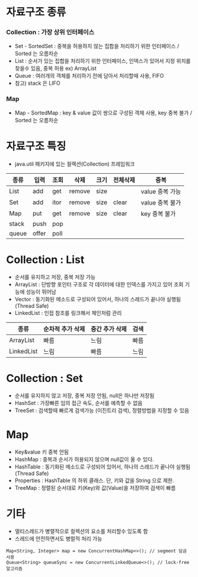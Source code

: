 # 자료구조 종류
### Collection : 가장 상위 인터페이스
- Set - SortedSet : 중복을 허용하지 않는 집합을 처리하기 위한 인터페이스 / Sorted 는 오름차순
- List : 순서가 있는 집합을 처리하기 위한 인터페이스, 인덱스가 있어서 지정 위치를 찾을수 있음, 중복 허용 ex) ArrayList
- Queue : 여러개의 객체를 처리하기 전에 담아서 처리할때 사용, FIFO
- 참고) stack 은 LIFO
### Map
- Map - SortedMap : key & value 값이 쌍으로 구성된 객체 사용, key 중복 불가 / Sorted 는 오름차순


# 자료구조 특징
- java.util 패키지에 있는 컬렉션(Collection) 프레임워크

|종류|입력|조회|삭제|크기|전체삭제|중복|
|------|---|---|---|---|---|---|
|List|add|get|remove|size||value 중복 가능|
|Set|add|itor|remove|size|clear|value 중복 불가|
|Map|put|get|remove|size|clear|key 중복 불가|
|stack|push|pop| | | | |
|queue|offer|poll| | | | |

# Collection : List
- 순서를 유지하고 저장, 중복 저장 가능
- ArrayList : 단방향 포인터 구조로 각 데이터에 대한 인덱스를 가지고 있어 조회 기능에 성능이 뛰어남
- Vector : 동기화된 메소드로 구성되어 있어서, 하나의 스레드가 끝나야 실행됨 (Thread Safe)
- LinkedList : 인접 참조를 링크해서 체인처럼 관리

|종류|순차적 추가 삭제|중간 추가 삭제|검색|
|------|---|---|---|
|ArrayList|빠름|느림|빠름|
|LinkedList|느림|빠름|느림|

# Collection : Set
- 순서를 유지하지 않고 저장, 중복 저장 안됨, null은 하나만 저장됨
- HashSet : 가장빠른 임의 접근 속도, 순서를 예측할 수 없음
- TreeSet : 검색할때 빠르게 검색가능 (이진트리 검색), 정렬방법을 지정할 수 있음

# Map
- Key&value 키 중복 안됨
- HashMap : 중복과 순서가 허용되지 않으며 null값이 올 수 있다.
- HashTable : 동기화된 메소드로 구성되어 있어서, 하나의 스레드가 끝나야 실행됨 (Thread Safe)
- Properties : HashTable 의 하위 클래스. 단, 키와 값을 String 으로 제한.
- TreeMap : 정렬된 순서대로 키(Key)와 값(Value)을 저장하여 검색이 빠름

# 기타

- 멀티스레드가 병렬적으로 컬렉션의 요소를 처리할수 있도록 함
- 스레드에 안전하면서도 병렬적 처리 가능
```
Map<String, Integer> map = new ConcurrentHashMap<>(); // segment 담금 사용
Queue<String> queueSync = new ConcurrentLinkedQueue<>(); // lock-free 알고리즘
```

